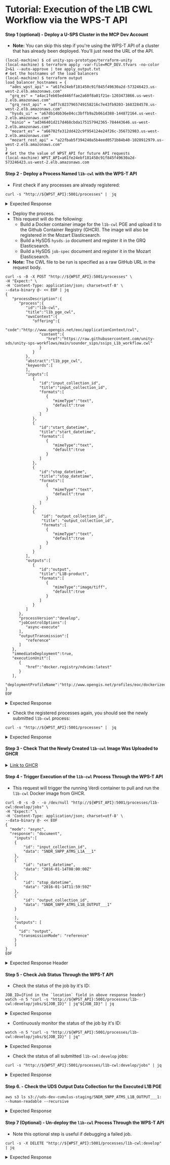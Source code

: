 # Tutorial: Execution of the L1B CWL Workflow via the WPS-T API



#### Step 1 (optional) - Deploy a U-SPS Cluster in the MCP Dev Account

* **Note:** You can skip this step if you're using the WPS-T API of a cluster that has already been deployed. You'll just need the URL of the API.

```shell
(local-machine) $ cd unity-sps-prototype/terraform-unity
(local-machine) $ terraform apply -var-file=MCP_DEV.tfvars -no-color 2>&1 --auto-approve | tee apply_output.txt
# Get the hostnames of the load balancers
(local-machine) $ terraform output
load_balancer_hostnames = {
  "ades_wpst_api" = "a61fe24ebf181450c91f845f49630a2d-573246423.us-west-2.elb.amazonaws.com"
  "grq_es" = "a4ac1feb65ed446ffae2a60f8a01f21e-1203473866.us-west-2.elb.amazonaws.com"
  "grq_rest_api" = "adf7c0237965749158216c7e43fb9203-1683284578.us-west-2.elb.amazonaws.com"
  "hysds_ui" = "a67db14bb36e84cc3bffb9a2b061d388-144872164.us-west-2.elb.amazonaws.com"
  "minio" = "ad346401d217d468cbda175157942365-784443646.us-west-2.elb.amazonaws.com"
  "mozart_es" = "a66702fe312dd422c9f954124e24f26c-356732983.us-west-2.elb.amazonaws.com"
  "mozart_rest_api" = "a22fbab5f394240a5b4eed0571b84b40-1028912979.us-west-2.elb.amazonaws.com"
}
# Set the the value of WPST_API for future API requests
(local-machine) WPST_API=a61fe24ebf181450c91f845f49630a2d-573246423.us-west-2.elb.amazonaws.com
```

#### Step 2 - Deploy a Process Named `l1b-cwl` with the WPS-T API

* First check if any processes are already registered:

```shell
curl -s "http://${WPST_API}:5001/processes" |  jq
```

<details>

<summary>Expected Response</summary>

```json
{
  "processes": []
}
```

</details>

* Deploy the process.
* This request will do the following:
  * Build a Docker container image for the `l1b-cwl` PGE and upload it to the Github Container Registry (GHCR). The image will also be registered in the Mozart Elasticsearch.
  * Build a HySDS `hysds-io` document and register it in the GRQ Elasticsearch.
  * Build a HySDS `job-spec` document and register it in the Mozart Elasticsearch.
* **Note:** The CWL file to be run is specified as a raw GitHub URL in the request body.

```shell
curl -s -0 -X POST "http://${WPST_API}:5001/processes" \
-H "Expect:" \
-H 'Content-Type: application/json; charset=utf-8' \
--data-binary @- << EOF | jq
{
   "processDescription":{
      "process":{
         "id":"l1b-cwl",
         "title":"l1b_pge_cwl",
         "owsContext":{
            "offering":{
               "code":"http://www.opengis.net/eoc/applicationContext/cwl",
               "content":{
                  "href":"https://raw.githubusercontent.com/unity-sds/unity-sps-workflows/main/sounder_sips/ssips_L1b_workflow.cwl"
               }
            }
         },
         "abstract":"l1b_pge_cwl",
         "keywords":[
         ],
         "inputs":[
         	{
               "id":"input_collection_id",
               "title":"input_collection_id",
               "formats":[
                  {
                     "mimeType":"text",
                     "default":true
                  }
               ]
            },
            {
               "id":"start_datetime",
               "title":"start_datetime",
               "formats":[
                  {
                     "mimeType":"text",
                     "default":true
                  }
               ]
            },
            {
               "id":"stop_datetime",
               "title":"stop_datetime",
               "formats":[
                  {
                     "mimeType":"text",
                     "default":true
                  }
               ]
            },
            {
            	"id": "output_collection_id",
            	"title": "output_collection_id",
            	"formats":[
                  {
                     "mimeType":"text",
                     "default":true
                  }
               ]
            }
         ],
         "outputs":[
            {
               "id":"output",
               "title":"L1B-product",
               "formats":[
                  {
                     "mimeType":"image/tiff",
                     "default":true
                  }
               ]
            }
         ]
      },
      "processVersion":"develop",
      "jobControlOptions":[
         "async-execute"
      ],
      "outputTransmission":[
         "reference"
      ]
   },
   "immediateDeployment":true,
   "executionUnit":[
      {
         "href":"docker.registry/ndvims:latest"
      }
   ],
   "deploymentProfileName":"http://www.opengis.net/profiles/eoc/dockerizedApplication"
}
EOF
```

<details>

<summary>Expected Response</summary>

```shell
{
  "deploymentResult": {
    "processSummary": {
      "abstract": "l1b_pge_cwl",
      "id": "l1b-cwl",
      "jobControlOptions": [
        "async-execute"
      ],
      "keywords": [],
      "processDescriptionURL": "http://127.0.0.1:5000/processes/l1b-cwl:develop",
      "title": "l1b_pge_cwl",
      "version": "develop"
    }
  }
}
```

</details>

* Check the registered processes again, you should see the newly submitted `l1b-cwl` process:

```shell
curl -s "http://${WPST_API}:5001/processes" |  jq
```

<details>

<summary>Expected Response</summary>

```json
{
    "processes": [
        {
            "abstract": "l1b_pge_cwl",
            "executionUnit": "docker.registry/ndvims:latest",
            "id": "l1b-cwl:develop",
            "immediateDeployment": "true",
            "jobControlOptions": [
                "async-execute"
            ],
            "keywords": "",
            "outputTransmission": [
                "reference"
            ],
            "owsContextURL": "https://github.com/unity-sds/unity-sps-workflows/blob/main/sounder_sips/ssips_L1b_workflow.cwl",
            "processVersion": "develop",
            "title": "l1b_pge_cwl"
        }
    ]
}
```

</details>

#### Step 3 - Check That the Newly Created `l1b-cwl` Image Was Uploaded to GHCR

<details>

<summary><a href="https://github.com/orgs/unity-sds/packages/container/package/unity-sps-prototype%2Fl1b-cwl">Link to GHCR</a></summary>

<img src="../../../../.gitbook/assets/image (2).png" alt="" data-size="original">

</details>

#### Step 4 - Trigger Execution of the `l1b-cwl` Process Through the WPS-T API

* This request will trigger the running Verdi container to pull and run the `l1b-cwl` Docker image from GHCR.

```shell
curl -0 -s -D - -o /dev/null "http://${WPST_API}:5001/processes/l1b-cwl:develop/jobs" \
-H "Expect:" \
-H 'Content-Type: application/json; charset=utf-8' \
--data-binary @- << EOF
{
  "mode": "async",
  "response": "document",
    "inputs":[
    {
        "id": "input_collection_id",
        "data": "SNDR_SNPP_ATMS_L1A___1"
    },
    {
        "id": "start_datetime",
        "data": "2016-01-14T08:00:00Z"
    },
    {
        "id": "stop_datetime",
        "data": "2016-01-14T11:59:59Z"
    },
    {
        "id": "output_collection_id",
        "data": "SNDR_SNPP_ATMS_L1B_OUTPUT___1"
    }

    ],
    "outputs": [
    {
      "id": "output",
      "transmissionMode": "reference"
    }
    ] 
}
EOF
```

<details>

<summary>Expected Response Header</summary>

```shell
HTTP/1.1 201 CREATED
Server: Werkzeug/2.2.2 Python/3.8.10
Date: Mon, 07 Nov 2022 23:23:20 GMT
Content-Type: application/json
Content-Length: 3
code: 201
location: http://127.0.0.1:5000/processes/l1b-cwl:develop/jobs/faddc45e-3d2f-4b29-837e-f85ca3cf9783
ContentType: application/json
Connection: close
```

</details>

#### Step 5 - Check Job Status Through the WPS-T API

* Check the status of the job by it's ID:

```shell
JOB_ID={Find in the `location` field in above response header}
watch -n 5 "curl -s "http://${WPST_API}:5001/processes/l1b-cwl:develop/jobs/${JOB_ID}" | jq"${JOB_ID}" | jq
```

<details>

<summary>Expected Response</summary>

```shell
{
  "jobID": "90cba99f-b980-4d7b-b6ff-7eb943dda88f",
  "message": "Status of job 90cba99f-b980-4d7b-b6ff-7eb943dda88f",
  "status": "succeeded"
}
```

</details>

* Continuously monitor the status of the job by it's ID:

```shell
watch -n 5 "curl -s "http://${WPST_API}:5001/processes/l1b-cwl:develop/jobs/${JOB_ID}" | jq"
```

<details>

<summary>Expected Response</summary>

```shell
Every 5.0s: curl -s http://a71a54...  MT-315710: Mon Nov  7 17:20:10 2022

{
  "jobID": "68066f70-85f1-4894-9545-8791a1945842",
  "message": "Status of job 68066f70-85f1-4894-9545-8791a1945842",
  "status": "running" # monitor until completion (succeeded/failed)
}

```

</details>

* Check the status of all submitted `l1b-cwl:develop` jobs:

```shell
curl -s "http://${WPST_API}:5001/processes/l1b-cwl:develop/jobs" | jq
```

<details>

<summary>Expected Response</summary>

```json
{
  "jobs": [
    {
      "inputs": [],
      "jobID": "5e45d1cc-8106-45e1-a866-e2e715360f1e",
      "status": "succeeded"
    },
    {
      "inputs": [],
      "jobID": "cfa264d6-c639-4cef-b2d1-9cc5d02f06a1",
      "status": "succeeded"
    },
    {
      "inputs": [],
      "jobID": "90cba99f-b980-4d7b-b6ff-7eb943dda88f",
      "status": "succeeded"
    }
  ]
}
```

</details>

#### Step 6. - Check the UDS Output Data Collection for the Executed L1B PGE

```shell
aws s3 ls s3://uds-dev-cumulus-staging/SNDR_SNPP_ATMS_L1B_OUTPUT___1: --human-readable --recursive
```

<details>

<summary>Expected Response</summary>

```shell
2022-11-07 17:19:15    1.7 KiB SNDR_SNPP_ATMS_L1B_OUTPUT___1:test_file02/SNDR_SNPP_ATMS_L1B_OUTPUT___1:test_file02.cmr.xml
2022-11-07 17:18:33    5.6 MiB SNDR_SNPP_ATMS_L1B_OUTPUT___1:test_file02/test_file02.nc
2022-11-07 17:18:33    3.8 KiB SNDR_SNPP_ATMS_L1B_OUTPUT___1:test_file02/test_file02.nc.cas
2022-11-07 17:19:13    1.7 KiB SNDR_SNPP_ATMS_L1B_OUTPUT___1:test_file03/SNDR_SNPP_ATMS_L1B_OUTPUT___1:test_file03.cmr.xml
2022-11-07 17:18:33    5.3 MiB SNDR_SNPP_ATMS_L1B_OUTPUT___1:test_file03/test_file03.nc
2022-11-07 17:18:33    3.8 KiB SNDR_SNPP_ATMS_L1B_OUTPUT___1:test_file03/test_file03.nc.cas
2022-11-07 17:19:11    1.7 KiB SNDR_SNPP_ATMS_L1B_OUTPUT___1:test_file04/SNDR_SNPP_ATMS_L1B_OUTPUT___1:test_file04.cmr.xml
2022-11-07 17:18:33    5.5 MiB SNDR_SNPP_ATMS_L1B_OUTPUT___1:test_file04/test_file04.nc
2022-11-07 17:18:34    3.8 KiB SNDR_SNPP_ATMS_L1B_OUTPUT___1:test_file04/test_file04.nc.cas
2022-11-07 17:19:17    1.7 KiB SNDR_SNPP_ATMS_L1B_OUTPUT___1:test_file05/SNDR_SNPP_ATMS_L1B_OUTPUT___1:test_file05.cmr.xml
2022-11-07 17:18:34    5.3 MiB SNDR_SNPP_ATMS_L1B_OUTPUT___1:test_file05/test_file05.nc
2022-11-07 17:18:34    3.8 KiB SNDR_SNPP_ATMS_L1B_OUTPUT___1:test_file05/test_file05.nc.cas
2022-11-07 17:19:12    1.7 KiB SNDR_SNPP_ATMS_L1B_OUTPUT___1:test_file06/SNDR_SNPP_ATMS_L1B_OUTPUT___1:test_file06.cmr.xml
2022-11-07 17:18:34    5.3 MiB SNDR_SNPP_ATMS_L1B_OUTPUT___1:test_file06/test_file06.nc
2022-11-07 17:18:34    3.8 KiB SNDR_SNPP_ATMS_L1B_OUTPUT___1:test_file06/test_file06.nc.cas
2022-11-07 17:19:14    1.7 KiB SNDR_SNPP_ATMS_L1B_OUTPUT___1:test_file07/SNDR_SNPP_ATMS_L1B_OUTPUT___1:test_file07.cmr.xml
2022-11-07 17:18:34    5.3 MiB SNDR_SNPP_ATMS_L1B_OUTPUT___1:test_file07/test_file07.nc
2022-11-07 17:18:34    3.8 KiB SNDR_SNPP_ATMS_L1B_OUTPUT___1:test_file07/test_file07.nc.cas
2022-11-07 17:19:15    1.7 KiB SNDR_SNPP_ATMS_L1B_OUTPUT___1:test_file08/SNDR_SNPP_ATMS_L1B_OUTPUT___1:test_file08.cmr.xml
2022-11-07 17:18:35    5.7 MiB SNDR_SNPP_ATMS_L1B_OUTPUT___1:test_file08/test_file08.nc
2022-11-07 17:18:35    3.8 KiB SNDR_SNPP_ATMS_L1B_OUTPUT___1:test_file08/test_file08.nc.cas
2022-11-07 17:19:14    1.7 KiB SNDR_SNPP_ATMS_L1B_OUTPUT___1:test_file09/SNDR_SNPP_ATMS_L1B_OUTPUT___1:test_file09.cmr.xml
2022-11-07 17:18:35    5.7 MiB SNDR_SNPP_ATMS_L1B_OUTPUT___1:test_file09/test_file09.nc
2022-11-07 17:18:35    3.8 KiB SNDR_SNPP_ATMS_L1B_OUTPUT___1:test_file09/test_file09.nc.cas
2022-11-07 17:19:13    1.7 KiB SNDR_SNPP_ATMS_L1B_OUTPUT___1:test_file10/SNDR_SNPP_ATMS_L1B_OUTPUT___1:test_file10.cmr.xml
2022-11-07 17:18:35    5.4 MiB SNDR_SNPP_ATMS_L1B_OUTPUT___1:test_file10/test_file10.nc
2022-11-07 17:18:35    3.8 KiB SNDR_SNPP_ATMS_L1B_OUTPUT___1:test_file10/test_file10.nc.cas
2022-11-07 17:19:15    1.7 KiB SNDR_SNPP_ATMS_L1B_OUTPUT___1:test_file11/SNDR_SNPP_ATMS_L1B_OUTPUT___1:test_file11.cmr.xml
2022-11-07 17:18:36    5.5 MiB SNDR_SNPP_ATMS_L1B_OUTPUT___1:test_file11/test_file11.nc
2022-11-07 17:18:36    3.8 KiB SNDR_SNPP_ATMS_L1B_OUTPUT___1:test_file11/test_file11.nc.cas
2022-11-07 17:19:16    1.7 KiB SNDR_SNPP_ATMS_L1B_OUTPUT___1:test_file12/SNDR_SNPP_ATMS_L1B_OUTPUT___1:test_file12.cmr.xml
2022-11-07 17:18:36    5.8 MiB SNDR_SNPP_ATMS_L1B_OUTPUT___1:test_file12/test_file12.nc
2022-11-07 17:18:36    3.8 KiB SNDR_SNPP_ATMS_L1B_OUTPUT___1:test_file12/test_file12.nc.cas
2022-11-07 17:19:12    1.7 KiB SNDR_SNPP_ATMS_L1B_OUTPUT___1:test_file13/SNDR_SNPP_ATMS_L1B_OUTPUT___1:test_file13.cmr.xml
2022-11-07 17:18:36    5.8 MiB SNDR_SNPP_ATMS_L1B_OUTPUT___1:test_file13/test_file13.nc
2022-11-07 17:18:37    3.8 KiB SNDR_SNPP_ATMS_L1B_OUTPUT___1:test_file13/test_file13.nc.cas
2022-11-07 17:19:14    1.7 KiB SNDR_SNPP_ATMS_L1B_OUTPUT___1:test_file14/SNDR_SNPP_ATMS_L1B_OUTPUT___1:test_file14.cmr.xml
2022-11-07 17:18:37    5.7 MiB SNDR_SNPP_ATMS_L1B_OUTPUT___1:test_file14/test_file14.nc
2022-11-07 17:18:37    3.8 KiB SNDR_SNPP_ATMS_L1B_OUTPUT___1:test_file14/test_file14.nc.cas
2022-11-07 17:19:15    1.7 KiB SNDR_SNPP_ATMS_L1B_OUTPUT___1:test_file15/SNDR_SNPP_ATMS_L1B_OUTPUT___1:test_file15.cmr.xml
2022-11-07 17:18:37    5.9 MiB SNDR_SNPP_ATMS_L1B_OUTPUT___1:test_file15/test_file15.nc
2022-11-07 17:18:37    3.8 KiB SNDR_SNPP_ATMS_L1B_OUTPUT___1:test_file15/test_file15.nc.cas
2022-11-07 17:19:15    1.7 KiB SNDR_SNPP_ATMS_L1B_OUTPUT___1:test_file16/SNDR_SNPP_ATMS_L1B_OUTPUT___1:test_file16.cmr.xml
2022-11-07 17:18:37    5.9 MiB SNDR_SNPP_ATMS_L1B_OUTPUT___1:test_file16/test_file16.nc
2022-11-07 17:18:38    3.8 KiB SNDR_SNPP_ATMS_L1B_OUTPUT___1:test_file16/test_file16.nc.cas
2022-11-07 17:19:15    1.7 KiB SNDR_SNPP_ATMS_L1B_OUTPUT___1:test_file17/SNDR_SNPP_ATMS_L1B_OUTPUT___1:test_file17.cmr.xml
2022-11-07 17:18:38    5.7 MiB SNDR_SNPP_ATMS_L1B_OUTPUT___1:test_file17/test_file17.nc
2022-11-07 17:18:38    3.8 KiB SNDR_SNPP_ATMS_L1B_OUTPUT___1:test_file17/test_file17.nc.cas
2022-11-07 17:19:16    1.7 KiB SNDR_SNPP_ATMS_L1B_OUTPUT___1:test_file18/SNDR_SNPP_ATMS_L1B_OUTPUT___1:test_file18.cmr.xml
2022-11-07 17:18:38    5.6 MiB SNDR_SNPP_ATMS_L1B_OUTPUT___1:test_file18/test_file18.nc
2022-11-07 17:18:38    3.8 KiB SNDR_SNPP_ATMS_L1B_OUTPUT___1:test_file18/test_file18.nc.cas
2022-11-07 17:19:16    1.7 KiB SNDR_SNPP_ATMS_L1B_OUTPUT___1:test_file19/SNDR_SNPP_ATMS_L1B_OUTPUT___1:test_file19.cmr.xml
2022-11-07 17:18:38    5.3 MiB SNDR_SNPP_ATMS_L1B_OUTPUT___1:test_file19/test_file19.nc
2022-11-07 17:18:38    3.8 KiB SNDR_SNPP_ATMS_L1B_OUTPUT___1:test_file19/test_file19.nc.cas
```

</details>

#### Step 7 (Optional) - Un-deploy the `l1b-cwl` Process Through the WPS-T API

* Note this optional step is useful if debugging a failed job.

```shell
curl -s -X DELETE "http://${WPST_API}:5001/processes/l1b-cwl:develop" | jq
```

<details>

<summary>Expected Response</summary>

```json
{
  "undeploymentResult": {
    "abstract": "l1b_pge_cwl",
    "executionUnit": "docker.registry/ndvims:latest",
    "id": "l1b-cwl:develop",
    "immediateDeployment": "true",
    "jobControlOptions": [
      "async-execute"
    ],
    "keywords": "",
    "outputTransmission": [
      "reference"
    ],
    "owsContextURL": "https://raw.githubusercontent.com/unity-sds/unity-sps-workflows/main/sounder_sips/ssips_L1b_workflow.cwl",
    "processVersion": "develop",
    "title": "l1b_pge_cwl"
  }
}
```

</details>

